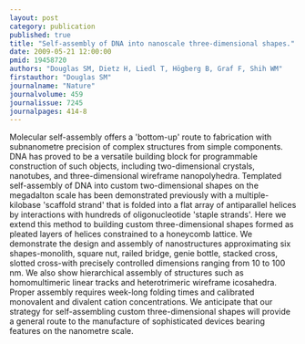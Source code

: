 ```yaml
---
layout: post
category: publication
published: true
title: "Self-assembly of DNA into nanoscale three-dimensional shapes."
date: 2009-05-21 12:00:00
pmid: 19458720
authors: "Douglas SM, Dietz H, Liedl T, Högberg B, Graf F, Shih WM"
firstauthor: "Douglas SM"
journalname: "Nature"
journalvolume: 459
journalissue: 7245
journalpages: 414-8
---
```


Molecular self-assembly offers a 'bottom-up' route to fabrication with subnanometre precision of complex structures from simple components. DNA has proved to be a versatile building block for programmable construction of such objects, including two-dimensional crystals, nanotubes, and three-dimensional wireframe nanopolyhedra. Templated self-assembly of DNA into custom two-dimensional shapes on the megadalton scale has been demonstrated previously with a multiple-kilobase 'scaffold strand' that is folded into a flat array of antiparallel helices by interactions with hundreds of oligonucleotide 'staple strands'. Here we extend this method to building custom three-dimensional shapes formed as pleated layers of helices constrained to a honeycomb lattice. We demonstrate the design and assembly of nanostructures approximating six shapes-monolith, square nut, railed bridge, genie bottle, stacked cross, slotted cross-with precisely controlled dimensions ranging from 10 to 100 nm. We also show hierarchical assembly of structures such as homomultimeric linear tracks and heterotrimeric wireframe icosahedra. Proper assembly requires week-long folding times and calibrated monovalent and divalent cation concentrations. We anticipate that our strategy for self-assembling custom three-dimensional shapes will provide a general route to the manufacture of sophisticated devices bearing features on the nanometre scale.

